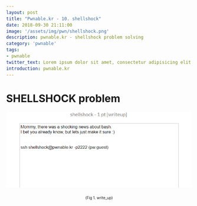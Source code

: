 ```yaml
---
layout: post
title: "Pwnable.kr - 10. shellshock"
date: 2018-09-30 21:11:00
image: '/assets/img/pwn/shellshock.png'
description: pwnable.kr - shellshock problem solving
category: 'pwnable'
tags:
- pwnable
twitter_text: Lorem ipsum dolor sit amet, consectetur adipisicing elit.
introduction: pwnable.kr
---
```

# SHELLSHOCK problem

![problem](/assets/img/pwn/shellshock/writeup.PNG "write_up")
<center><font size="0.5em">(Fig 1. write_up)</font></center><br>